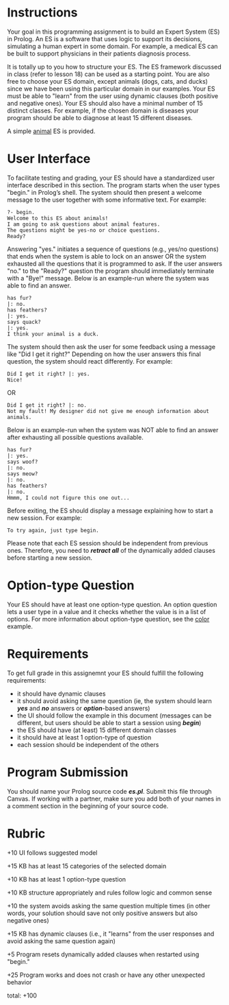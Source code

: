 # Instructions 

Your goal in this programming assignment is to build an Expert System (ES) in Prolog. An ES is a software that uses logic to support its decisions, simulating a human expert in some domain. For example, a medical ES can be built to support physicians in their patients diagnosis process. 

It is totally up to you how to structure your ES. The ES framework discussed in class (refer to lesson 18) can be used as a starting point. You are also free to choose your ES domain, except animals (dogs, cats, and ducks) since we have been using this particular domain in our examples. Your ES must be able to "learn" from the user using dynamic clauses (both positive and negative ones). Your ES should also have a minimal number of 15 distinct classes.  For example, if the chosen domain is diseases your program should be able to diagnose at least 15 different diseases.  

A simple [animal](src/animal.pl) ES is provided.

# User Interface 

To facilitate testing and grading, your ES should have a standardized user interface described in this section.  The program starts when the user types "begin." in Prolog’s shell.  The system should then present a welcome message to the user together with some informative text.  For example:  

```
?- begin. 
Welcome to this ES about animals! 
I am going to ask questions about animal features. 
The questions might be yes-no or choice questions. 
Ready? 
```
 
Answering "yes." initiates a sequence of questions (e.g., yes/no questions) that ends when the system is able to lock on an answer OR the system exhausted all the questions that it is programmed to ask. If the user answers "no." to the "Ready?" question the program should immediately terminate with a "Bye!" message.  Below is an example-run where the system was able to find an answer.  

```
has fur? 
|: no. 
has feathers? 
|: yes. 
says quack? 
|: yes. 
I think your animal is a duck. 
```
 
The system should then ask the user for some feedback using a message like "Did I get it right?" Depending on how the user answers this final question, the system should react differently. For example:  

```
Did I get it right? |: yes. 
Nice!
``` 

OR  

```
Did I get it right? |: no. 
Not my fault! My designer did not give me enough information about animals. 
```
 
Below is an example-run when the system was NOT able to find an answer after exhausting all possible questions available.  

```
has fur? 
|: yes. 
says woof? 
|: no. 
says meow? 
|: no. 
has feathers? 
|: no. 
Hmmm, I could not figure this one out... 
```

Before exiting, the ES should display a message explaining how to start a new session.  For example:  

```
To try again, just type begin. 
```
 
Please note that each ES session should be independent from previous ones.  Therefore, you need to ***retract all*** of the dynamically added clauses before starting a new session.  

# Option-type Question

Your ES should have at least one option-type question.  An option question lets a user type in a value and it checks whether the value is in a list of options. For more information about option-type question, see the [color](src/colors.pl) example. 

# Requirements

To get full grade in this assignemnt your ES should fulfill the following requirements: 

* it should have dynamic clauses
* it should avoid asking the same question (ie, the system should learn ***yes*** and ***no*** answers or ***option***-based answers)
* the UI should follow the example in this document (messages can be different, but users should be able to start a session using ***begin***)
* the ES should have (at least) 15 different domain classes
* it should have at least 1 option-type of question
* each session should be independent of the others

# Program Submission 

You should name your Prolog source code ***es.pl***. Submit this file through Canvas.  If working with a partner, make sure you add both of your names in a comment section in the beginning of your source code.  

# Rubric 

+10 UI follows suggested model  

+15 KB has at least 15 categories of the selected domain  

+10 KB has at least 1 option-type question

+10 KB structure appropriately and rules follow logic and common sense 

+10 the system avoids asking the same question multiple times (in other words, your solution should save not only positive answers but also negative ones) 

+15 KB has dynamic clauses (i.e., it "learns" from the user responses and avoid asking the same question again) 

+5 Program resets dynamically added clauses when restarted using "begin." 

+25 Program works and does not crash or have any other unexpected behavior 

total: +100